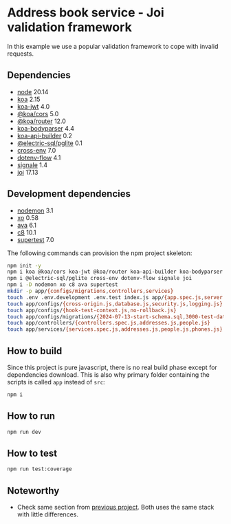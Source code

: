 # Address book service - Joi validation framework

In this example we use a popular validation framework to cope with invalid
requests.

## Dependencies

- [node][node] 20.14
- [koa][koa] 2.15
- [koa-jwt][koa-jwt] 4.0
- [@koa/cors][koa-cors] 5.0
- [@koa/router][koa-router] 12.0
- [koa-bodyparser][koa-bodyparser] 4.4
- [koa-api-builder][koa-api-builder] 0.2
- [@electric-sql/pglite][pglite] 0.1
- [cross-env][cross-env] 7.0
- [dotenv-flow][dotenv-flow] 4.1
- [signale][signale] 1.4
- [joi][joi] 17.13

## Development dependencies

- [nodemon][nodemon] 3.1
- [xo][xo] 0.58
- [ava][ava] 6.1
- [c8][c8] 10.1
- [supertest][supertest] 7.0

The following commands can provision the npm project skeleton:

```bash
npm init -y 
npm i koa @koa/cors koa-jwt @koa/router koa-api-builder koa-bodyparser
npm i @electric-sql/pglite cross-env dotenv-flow signale joi
npm i -D nodemon xo c8 ava supertest
mkdir -p app/{configs/migrations,controllers,services}
touch .env .env.development .env.test index.js app/{app.spec.js,server.js} 
touch app/configs/{cross-origin.js,database.js,security.js,logging.js} 
touch app/configs/{hook-test-context.js,no-rollback.js}
touch app/configs/migrations/{2024-07-13-start-schema.sql,3000-test-data.sql}
touch app/controllers/{controllers.spec.js,addresses.js,people.js}
touch app/services/{services.spec.js,addresses.js,people.js,phones.js}
```

## How to build

Since this project is pure javascript, there is no real build phase except for
dependencies download. This is also why primary folder containing the scripts is
called `app` instead of `src`:

```bash
npm i
```

## How to run

```bash
npm run dev
```

## How to test

```bash
npm run test:coverage
```

## Noteworthy

- Check same section from [previous project][proj02]. Both uses the same stack
  with little differences.

[node]: https://nodejs.org
[koa]: https://koajs.com
[koa-jwt]: https://www.npmjs.com/package/koa-jwt
[koa-cors]: https://www.npmjs.com/package/@koa/cors
[koa-router]: https://www.npmjs.com/package/koa-router
[koa-bodyparser]: https://www.npmjs.com/package/koa-bodyparser
[koa-api-builder]: https://www.npmjs.com/package/koa-api-builder
[pglite]: https://www.npmjs.com/package/@electric-sql/pglite
[cross-env]: https://www.npmjs.com/package/cross-env
[dotenv-flow]: https://www.npmjs.com/package/dotenv-flow
[signale]: https://www.npmjs.com/package/signale
[joi]: https://joi.dev/
[nodemon]: <https://www.npmjs.com/package/nodemon>
[xo]: <https://www.npmjs.com/package/xo>
[ava]: <https://www.npmjs.com/package/ava>
[c8]: <https://www.npmjs.com/package/c8>
[supertest]: <https://www.npmjs.com/package/supertest>
[proj02]: ../02-address-book-manual-validation/README.md
